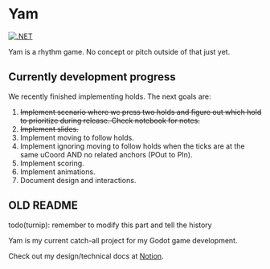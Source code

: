 ﻿# Yam

[![.NET](https://github.com/TurnipXenon/Yam/actions/workflows/dotnet.yml/badge.svg)](https://github.com/TurnipXenon/Yam/actions/workflows/dotnet.yml)

Yam is a rhythm game. No concept or pitch outside of that just yet.

## Currently development progress

We recently finished implementing holds. The next goals are:

1. ~~Implement scenario where we press two holds and figure out which hold to prioritize during release. Check notebook for notes.~~
2. ~~Implement slides.~~
3. Implement moving to follow holds.
4. Implement ignoring moving to follow holds when the ticks are at the same uCoord AND no related anchors (POut to PIn).
5. Implement scoring.
6. Implement animations.
7. Document design and interactions.

## OLD README

todo(turnip): remember to modify this part and tell the history

Yam is my current catch-all project for my Godot game development.

Check out my design/technical docs at [Notion](https://turnip-xenon.notion.site/Yam-Overview-e75f9f23d0b145619391e1d411ca1fe2?pvs=4).
